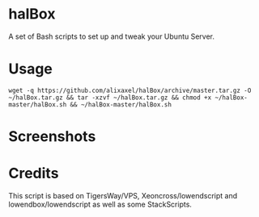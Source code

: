 halBox
======

A set of Bash scripts to set up and tweak your Ubuntu Server.

Usage
=====

	wget -q https://github.com/alixaxel/halBox/archive/master.tar.gz -O ~/halBox.tar.gz && tar -xzvf ~/halBox.tar.gz && chmod +x ~/halBox-master/halBox.sh && ~/halBox-master/halBox.sh

Screenshots
===========



Credits
=======

This script is based on TigersWay/VPS, Xeoncross/lowendscript and lowendbox/lowendscript as well as some StackScripts.
